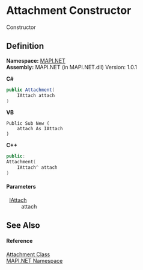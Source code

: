 # Attachment Constructor


Constructor



## Definition
**Namespace:** <a href="N_MAPI_NET.md">MAPI.NET</a>  
**Assembly:** MAPI.NET (in MAPI.NET.dll) Version: 1.0.1

**C#**
``` C#
public Attachment(
	IAttach attach
)
```
**VB**
``` VB
Public Sub New ( 
	attach As IAttach
)
```
**C++**
``` C++
public:
Attachment(
	IAttach^ attach
)
```



#### Parameters
<dl><dt>  <a href="T_MAPI_NET_IAttach.md">IAttach</a></dt><dd>attach</dd></dl>

## See Also


#### Reference
<a href="T_MAPI_NET_Attachment.md">Attachment Class</a>  
<a href="N_MAPI_NET.md">MAPI.NET Namespace</a>  
